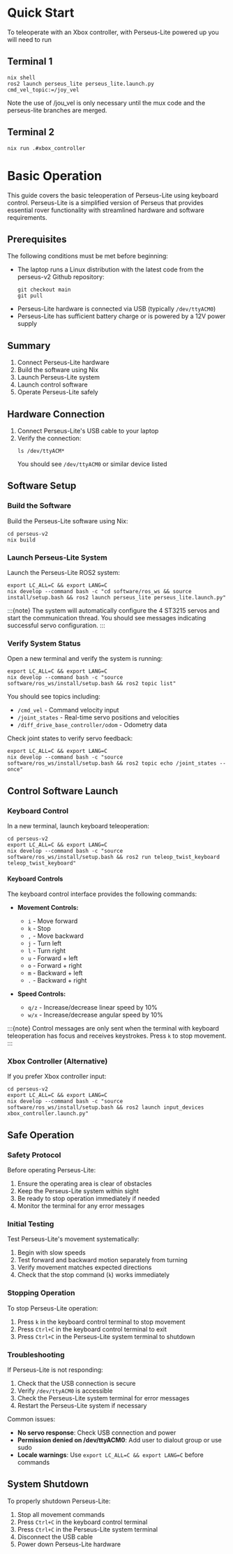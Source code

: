 # Quick Start

To teleoperate with an Xbox controller, with Perseus-Lite powered up you will need to run

## Terminal 1

```console
nix shell
ros2 launch perseus_lite perseus_lite.launch.py cmd_vel_topic:=/joy_vel
```

Note the use of /jou_vel is only necessary until the mux code and the perseus-lite branches are merged.

## Terminal 2

```console
nix run .#xbox_controller
```

# Basic Operation

This guide covers the basic teleoperation of Perseus-Lite using keyboard control. Perseus-Lite is a simplified version of Perseus that provides essential rover functionality with streamlined hardware and software requirements.

## Prerequisites

The following conditions must be met before beginning:

- The laptop runs a Linux distribution with the latest code from the perseus-v2 Github repository:
  ```console
  git checkout main
  git pull
  ```
- Perseus-Lite hardware is connected via USB (typically `/dev/ttyACM0`)
- Perseus-Lite has sufficient battery charge or is powered by a 12V power supply

## Summary

1. Connect Perseus-Lite hardware
2. Build the software using Nix
3. Launch Perseus-Lite system
4. Launch control software
5. Operate Perseus-Lite safely

## Hardware Connection

1. Connect Perseus-Lite's USB cable to your laptop
2. Verify the connection:
   ```console
   ls /dev/ttyACM*
   ```
   You should see `/dev/ttyACM0` or similar device listed

## Software Setup

### Build the Software

Build the Perseus-Lite software using Nix:

```console
cd perseus-v2
nix build
```

### Launch Perseus-Lite System

Launch the Perseus-Lite ROS2 system:

```console
export LC_ALL=C && export LANG=C
nix develop --command bash -c "cd software/ros_ws && source install/setup.bash && ros2 launch perseus_lite perseus_lite.launch.py"
```

:::{note}
The system will automatically configure the 4 ST3215 servos and start the communication thread. You should see messages indicating successful servo configuration.
:::

### Verify System Status

Open a new terminal and verify the system is running:

```console
export LC_ALL=C && export LANG=C
nix develop --command bash -c "source software/ros_ws/install/setup.bash && ros2 topic list"
```

You should see topics including:

- `/cmd_vel` - Command velocity input
- `/joint_states` - Real-time servo positions and velocities
- `/diff_drive_base_controller/odom` - Odometry data

Check joint states to verify servo feedback:

```console
export LC_ALL=C && export LANG=C
nix develop --command bash -c "source software/ros_ws/install/setup.bash && ros2 topic echo /joint_states --once"
```

## Control Software Launch

### Keyboard Control

In a new terminal, launch keyboard teleoperation:

```console
cd perseus-v2
export LC_ALL=C && export LANG=C
nix develop --command bash -c "source software/ros_ws/install/setup.bash && ros2 run teleop_twist_keyboard teleop_twist_keyboard"
```

#### Keyboard Controls

The keyboard control interface provides the following commands:

- **Movement Controls:**

  - `i` - Move forward
  - `k` - Stop
  - `,` - Move backward
  - `j` - Turn left
  - `l` - Turn right
  - `u` - Forward + left
  - `o` - Forward + right
  - `m` - Backward + left
  - `.` - Backward + right

- **Speed Controls:**
  - `q/z` - Increase/decrease linear speed by 10%
  - `w/x` - Increase/decrease angular speed by 10%

:::{note}
Control messages are only sent when the terminal with keyboard teleoperation has focus and receives keystrokes. Press `k` to stop movement.
:::

### Xbox Controller (Alternative)

If you prefer Xbox controller input:

```console
cd perseus-v2
export LC_ALL=C && export LANG=C
nix develop --command bash -c "source software/ros_ws/install/setup.bash && ros2 launch input_devices xbox_controller.launch.py"
```

## Safe Operation

### Safety Protocol

Before operating Perseus-Lite:

1. Ensure the operating area is clear of obstacles
2. Keep the Perseus-Lite system within sight
3. Be ready to stop operation immediately if needed
4. Monitor the terminal for any error messages

### Initial Testing

Test Perseus-Lite's movement systematically:

1. Begin with slow speeds
2. Test forward and backward motion separately from turning
3. Verify movement matches expected directions
4. Check that the stop command (`k`) works immediately

### Stopping Operation

To stop Perseus-Lite operation:

1. Press `k` in the keyboard control terminal to stop movement
2. Press `Ctrl+C` in the keyboard control terminal to exit
3. Press `Ctrl+C` in the Perseus-Lite system terminal to shutdown

### Troubleshooting

If Perseus-Lite is not responding:

1. Check that the USB connection is secure
2. Verify `/dev/ttyACM0` is accessible
3. Check the Perseus-Lite system terminal for error messages
4. Restart the Perseus-Lite system if necessary

Common issues:

- **No servo response**: Check USB connection and power
- **Permission denied on /dev/ttyACM0**: Add user to dialout group or use sudo
- **Locale warnings**: Use `export LC_ALL=C && export LANG=C` before commands

## System Shutdown

To properly shutdown Perseus-Lite:

1. Stop all movement commands
2. Press `Ctrl+C` in the keyboard control terminal
3. Press `Ctrl+C` in the Perseus-Lite system terminal
4. Disconnect the USB cable
5. Power down Perseus-Lite hardware

